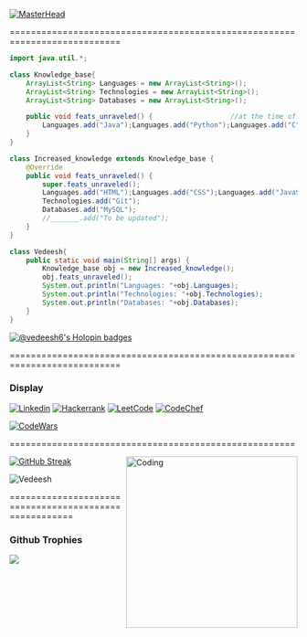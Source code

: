 [![MasterHead](https://user-images.githubusercontent.com/88491153/213903315-e4fb0078-60be-4345-87db-102b85ec8634.png)](https://github.com/Vedeesh6)

===========================================================================
```java
import java.util.*;

class Knowledge_base{
    ArrayList<String> Languages = new ArrayList<String>();
    ArrayList<String> Technologies = new ArrayList<String>();
    ArrayList<String> Databases = new ArrayList<String>();

    public void feats_unraveled() {                   //at the time of making
        Languages.add("Java");Languages.add("Python");Languages.add("C");Languages.add("C++");
    }
}

class Increased_knowledge extends Knowledge_base {
    @Override
    public void feats_unraveled() {
        super.feats_unraveled();
        Languages.add("HTML");Languages.add("CSS");Languages.add("JavaScript");
        Technologies.add("Git");
        Databases.add("MySQL");
        //_______.add("To be updated");
    }
}

class Vedeesh{
    public static void main(String[] args) {
        Knowledge_base obj = new Increased_knowledge();
        obj.feats_unraveled();
        System.out.println("Languages: "+obj.Languages);
        System.out.println("Technologies: "+obj.Technologies);
        System.out.println("Databases: "+obj.Databases);
    }
}
```

[![@vedeesh6's Holopin badges](https://holopin.me/vedeesh6)](https://holopin.io/@vedeesh6)

===========================================================================
### Display
<!--[![Portfolio](https://img.shields.io/badge/Portfolio-239?style=for-the-badge&logo='https://vedeesh.github.io/Me/myFavicon.ico'=&logoColor=white)](https://vedeesh.github.io/Me/)
-->

[![Linkedin](https://img.shields.io/badge/Linkedin-0077B5?style=for-the-badge&logo=linkedin&logoColor=white)](https://www.linkedin.com/in/vedeesh-dwivedi)
[![Hackerrank](https://img.shields.io/badge/-Hackerrank-2EC866?style=for-the-badge&logo=HackerRank&logoColor=black)](https://www.hackerrank.com/Vedeesh6)
[![LeetCode](https://img.shields.io/badge/LeetCode-000000?style=for-the-badge&logo=LeetCode&logoColor=#d16c06)](https://leetcode.com/Vedeesh)
[![CodeChef](https://img.shields.io/badge/CodeChef-%23964B00.svg?style=for-the-badge&logo=CodeChef&logoColor=white)](https://www.codechef.com/users/vedeesh)
<!--[![Stack Overflow](https://img.shields.io/badge/-Stackoverflow-FE7A16?style=for-the-badge&logo=stack-overflow&logoColor=white)](https://stackoverflow.com/users/19384351/vedeesh)-->
[![CodeWars](https://www.codewars.com/users/Vedeesh6/badges/large)](https://www.codewars.com/users/Vedeesh6)

======================================================

<img align="right" alt="Coding" width="300" src="https://camo.githubusercontent.com/97d0c0c4209208d8ec9573c7e213e05872a9f59b703868647b559b77af601cc6/68747470733a2f2f692e70696e696d672e636f6d2f6f726967696e616c732f65382f66342f35332f65386634353334363961336563393765636433353464663436356437333931332e676966">

[![GitHub Streak](http://github-readme-streak-stats.herokuapp.com?user=Vedeesh6&theme=dark&border_radius=5&date_format=M%20j%5B%2C%20Y%5D&mode=weekly&stroke=39DD28&fire=DD2727&dates=56DDCC&sideNums=DD2727)](https://git.io/streak-stats)

<p align="left"> <img src="https://komarev.com/ghpvc/?username=Vedeesh6&label=Visitors&color=0e75b6&style=flat" alt="Vedeesh" /></p>

======================================================
### Github Trophies
<div align="left">
  <img src="https://github-profile-trophy.vercel.app/?username=Vedeesh6&column=6&theme=onedark" align="left"/>
</div>


<!--
**Vedeesh6/Vedeesh6** is a ✨ _special_ ✨ repository because its `README.md` (this file) appears on your GitHub profile.

Here are some ideas to get you started:

- 🔭 I’m currently working on ...
- 🌱 I’m currently learning ...
- 👯 I’m looking to collaborate on ...
- 🤔 I’m looking for help with ...
- 💬 Ask me about ...
- 📫 How to reach me: ...
- 😄 Pronouns: ...
- ⚡ Fun fact: ...
-->
